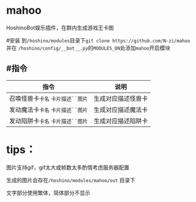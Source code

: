 # mahoo
HoshinoBot娱乐插件，在群内生成游戏王卡图

#安装
到`/hoshino/modules`目录下`git clone https://github.com/N-zi/mahoo`   
并在 `/hoshino/config/__bot__.py`的`MODULES_ON`处添加`mahoo`开启模块

#指令
-
|  指令   | 说明  |
|  ----  | ----  |
| 召唤怪兽卡`卡名` `卡片描述``图片` |生成对应描述怪兽卡 |
| 发动魔法卡`卡名` `卡片描述``图片` |生成对应描述魔法卡 |
| 发动陷阱卡`卡名` `卡片描述``图片` |生成对应描述陷阱卡 |

# tips：

图片支持gif，gif太大或帧数太多酌情考虑服务器配置 

生成的图片会存在`/hoshino/modules/mahoo/out` 目录下 

文字部分使用繁体，简体部分不显示
